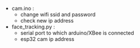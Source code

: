 <ul><li>
  cam.ino : <ul>
    <li> change wifi ssid and password </li>
    <li> check new ip address </li>
  </ul>
</li>

<li> face_tracking.py : <ul>
    <li> serial port to which arduino/XBee is connected </li>
    <li> esp32 cam ip address </li>
  </ul>
</li>

</ul>
